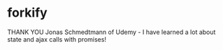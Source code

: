 # forkify
THANK YOU Jonas Schmedtmann of Udemy - I have learned a lot about state and ajax calls with promises!
